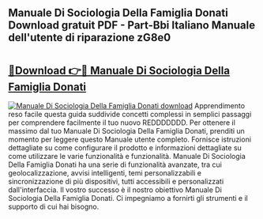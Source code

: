 ## Manuale Di Sociologia Della Famiglia Donati Download gratuit PDF - Part-Bbi Italiano Manuale dell'utente di riparazione zG8e0

# <h2><a href="http://dfdklyh.blite.top/?on=Manuale+Di+Sociologia+Della+Famiglia+Donati">🔗Download 👉🔴 Manuale Di Sociologia Della Famiglia Donati</a></h2>

[![Manuale Di Sociologia Della Famiglia Donati download](https://i.imgur.com/lujVjoI.png)](http://dfdklyh.blite.top/?on=Manuale+Di+Sociologia+Della+Famiglia+Donati)
Apprendimento reso facile questa guida suddivide concetti complessi in semplici passaggi per comprendere facilmente il tuo nuovo REDDDDDDD. Per ottenere il massimo dal tuo Manuale Di Sociologia Della Famiglia Donati, prenditi un momento per leggere questo Manuale utente completo. Fornisce istruzioni dettagliate su come configurare il prodotto e informazioni dettagliate su come utilizzare le varie funzionalità e funzionalità. Manuale Di Sociologia Della Famiglia Donati ha una serie di funzionalità avanzate, tra cui geolocalizzazione, avvisi intelligenti, temi personalizzabili e sincronizzazione di più dispositivi, tutti accessibili e personalizzati dall'interfaccia. Il vostro successo è il nostro obiettivo Manuale Di Sociologia Della Famiglia Donati. Ci impegniamo a fornirti gli strumenti e il supporto di cui hai bisogno.
